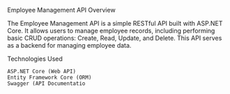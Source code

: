 Employee Management API
Overview

The Employee Management API is a simple RESTful API built with ASP.NET Core. It allows users to manage employee records, including performing basic CRUD operations: Create, Read, Update, and Delete. This API serves as a backend for managing employee data.

Technologies Used

    ASP.NET Core (Web API)
    Entity Framework Core (ORM)
    Swagger (API Documentatio
